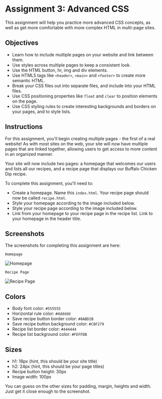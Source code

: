 # Assignment 3: Advanced CSS

This assignment will help you practice more advanced CSS concepts, as well as get more comfortable with more complex HTML in multi-page sites. 

## Objectives

- Learn how to include multiple pages on your website and link between them.
- Use styles across multiple pages to keep a consistent look.
- Use the HTML button, hr, img and div elements.
- Use HTML5 tags like `<header>`, `<main>` and `<footer>` to create more semantic HTML.
- Break your CSS files out into separate files, and include into your HTML files.
- Use CSS positioning properties like `float` and `clear` to position elements on the page.
- Use CSS styling rules to create interesting backgrounds and borders on your pages, and to style lists.

## Instructions

For this assignment, you'll begin creating multiple pages - the first of a real website! As with most sites on the web, your site will now have multiple pages that are linked together, allowing users to get access to more content in an organized manner. 

Your site will now include two pages: a homepage that welcomes our users and lists all our recipes, and a recipe page that displays our Buffalo Chicken Dip recipe. 

To complete this assignment, you'll need to: 

- Create a homepage. Name this `index.html`. Your recipe page should now be called `recipe.html`.
- Style your homepage according to the image included below.
- Style your recipe page according to the image included below. 
- Link from your homepage to your recipe page in the recipe list. Link to your homepage in the header title.

## Screenshots

The screenshots for completing this assignment are here: 

`Homepage`

![Homepage](http://www.dropbox.com/s/7rz6tuppcss229l/Screenshot%202014-10-24%2012.09.18.png)

`Recipe Page`

![Recipe Page](http://www.dropbox.com/s/2co1amln5rfuxh4/Screenshot%202014-10-24%2012.21.22.png)

## Colors

- Body font color: `#555555`
- Horizontal rule color: `#dddddd`
- Save recipe button border color: `#8ABD2B`
- Save recipe button background color: `#C8F279`
- Recipe list border color: `#444444`
- Recipe list background color: `#FEFFDB`

## Sizes

- h1: 18px (hint, this should be your site title)
- h2: 24px (hint, this should be your page titles)
- Recipe button height: 30px
- Image width: 100px

You can guess on the other sizes for padding, margin, heights and width. Just get it close enough to the screenshot.




